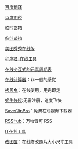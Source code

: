 [百度翻译](https://fanyi.baidu.com/)

[百度图说](https://tushuo.baidu.com/)

[临时邮箱](http://24mail.chacuo.net/)

[临时邮箱](https://www.linshiyouxiang.net/)

[美图秀秀在线版](http://xiuxiu.web.meitu.com/)

[程序员-在线工具](https://tool.lu)

[在线交互式的元素周期表](https://ptable.com/)

[在线计算器](https://www.mathway.com/zh/Calculus)：非一般的感觉

[拷贝兔](https://cp.anyknew.com/)：在线使用，用完即走

[奶牛快传](https://cowtransfer.com/):无需注册，速度飞快

[SaveClipBro](https://www.saveclipbro.com/)：免费在线视频下载器  

[RSSHub](https://docs.rsshub.app/)：万物皆可 RSS

[IT在线工具](https://tool.lu/)

[改图宝](http://www.gaitubao.com/)：在线修改照片大小尺寸工具

[]()

[]()

[]()

[]()

[]()

[]()

[]()

[]()





 

 

 

 

 

 

 

 

 

 

 

 

